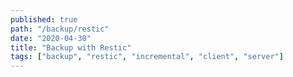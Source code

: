 ```yaml
---
published: true
path: "/backup/restic"
date: "2020-04-30"
title: "Backup with Restic"
tags: ["backup", "restic", "incremental", "client", "server"]
---
```

